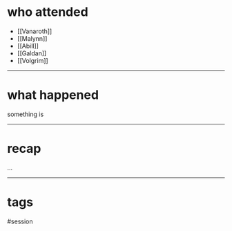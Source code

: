 # who attended

- [[Vanaroth]]
- [[Malynn]]
- [[Abill]]
- [[Galdan]]
- [[Volgrim]]

---
# what happened

something is 

---
# recap

...

---
# tags

#session
